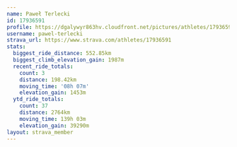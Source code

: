 ```yaml
---
name: Paweł Terlecki
id: 17936591
profile: https://dgalywyr863hv.cloudfront.net/pictures/athletes/17936591/5577025/4/large.jpg
username: pawel-terlecki
strava_url: https://www.strava.com/athletes/17936591
stats:
  biggest_ride_distance: 552.85km
  biggest_climb_elevation_gain: 1987m
  recent_ride_totals:
    count: 3
    distance: 198.42km
    moving_time: '08h 07m'
    elevation_gain: 1453m
  ytd_ride_totals:
    count: 37
    distance: 2764km
    moving_time: 139h 03m
    elevation_gain: 39290m
layout: strava_member
--- 
```

